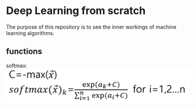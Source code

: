 # Deep Learning from scratch #
The purpose of this repository is to see the inner workings of machine learning algorithms.


## functions
softmax:
![softmax](./images/softmax2.png)